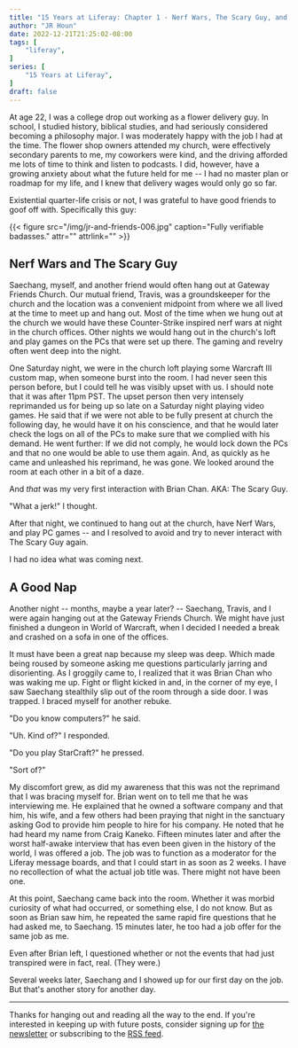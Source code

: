 ```yaml
---
title: "15 Years at Liferay: Chapter 1 - Nerf Wars, The Scary Guy, and a Good Nap"
author: "JR Houn"
date: 2022-12-21T21:25:02-08:00
tags: [
    "liferay",
]
series: [
    "15 Years at Liferay",
]
draft: false
---
```


At age 22, I was a college drop out working as a flower delivery guy. In school, I studied history, biblical studies, and had seriously considered becoming a philosophy major. I was moderately happy with the job I had at the time. The flower shop owners attended my church, were effectively secondary parents to me, my coworkers were kind, and the driving afforded me lots of time to think and listen to podcasts. I did, however, have a growing anxiety about what the future held for me -- I had no master plan or roadmap for my life, and I knew that delivery wages would only go so far.

Existential quarter-life crisis or not, I was grateful to have good friends to goof off with. Specifically this guy:

{{< figure src="/img/jr-and-friends-006.jpg" caption="Fully verifiable badasses." attr="" attrlink="" >}}

## Nerf Wars and The Scary Guy

Saechang, myself, and another friend would often hang out at Gateway Friends Church. Our mutual friend, Travis, was a groundskeeper for the church and the location was a convenient midpoint from where we all lived at the time to meet up and hang out. Most of the time when we hung out at the church we would have these Counter-Strike inspired nerf wars at night in the church offices. Other nights we would hang out in the church's loft and play games on the PCs that were set up there. The gaming and revelry often went deep into the night.

One Saturday night, we were in the church loft playing some Warcraft III custom map, when someone burst into the room. I had never seen this person before, but I could tell he was visibly upset with us. I should note that it was after 11pm PST. The upset person then very intensely reprimanded us for being up so late on a Saturday night playing video games. He said that if we were not able to be fully present at church the following day, he would have it on his conscience, and that he would later check the logs on all of the PCs to make sure that we complied with his demand. He went further: If we did not comply, he would lock down the PCs and that no one would be able to use them again. And, as quickly as he came and unleashed his reprimand, he was gone. We looked around the room at each other in a bit of a daze.

And *that* was my very first interaction with Brian Chan. AKA: The Scary Guy.

"What a jerk!" I thought.

After that night, we continued to hang out at the church, have Nerf Wars, and play PC games -- and I resolved to avoid and try to never interact with The Scary Guy again.

I had no idea what was coming next.

## A Good Nap

Another night -- months, maybe a year later? -- Saechang, Travis, and I were again hanging out at the Gateway Friends Church. We might have just finished a dungeon in World of Warcraft, when I decided I needed a break and crashed on a sofa in one of the offices.

It must have been a great nap because my sleep was deep. Which made being roused by someone asking me questions particularly jarring and disorienting. As I groggily came to, I realized that it was Brian Chan who was waking me up. Fight or flight kicked in and, in the corner of my eye, I saw Saechang stealthily slip out of the room through a side door. I was trapped. I braced myself for another rebuke.

"Do you know computers?" he said.

"Uh. Kind of?" I responded.

"Do you play StarCraft?" he pressed.

"Sort of?"

My discomfort grew, as did my awareness that this was not the reprimand that I was bracing myself for. Brian went on to tell me that he was interviewing me. He explained that he owned a software company and that him, his wife, and a few others had been praying that night in the sanctuary asking God to provide him people to hire for his company. He noted that he had heard my name from Craig Kaneko. Fifteen minutes later and after the worst half-awake interview that has even been given in the history of the world, I was offered a job. The job was to function as a moderator for the Liferay message boards, and that I could start in as soon as 2 weeks. I have no recollection of what the actual job title was. There might not have been one.

At this point, Saechang came back into the room. Whether it was morbid curiosity of what had occurred, or something else, I do not know. But as soon as Brian saw him, he repeated the same rapid fire questions that he had asked me, to Saechang. 15 minutes later, he too had a job offer for the same job as me.

Even after Brian left, I questioned whether or not the events that had just transpired were in fact, real. (They were.)

Several weeks later, Saechang and I showed up for our first day on the job. But that's another story for another day.

---

Thanks for hanging out and reading all the way to the end. If you're interested in keeping up with future posts, consider signing up for [the newsletter](https://www.tinyletter.com/jrhoun) or subscribing to the [RSS feed](/index.xml).